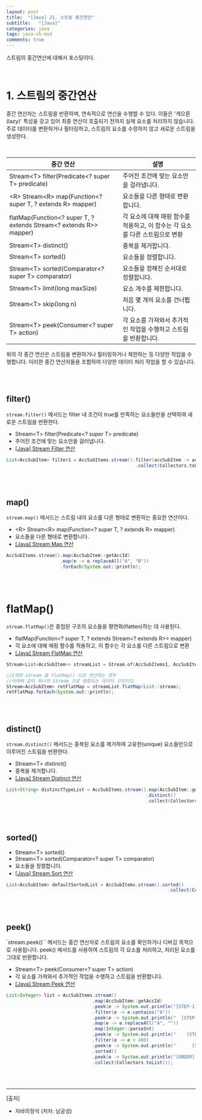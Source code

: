 ```yaml
---
layout: post
title:  "[Java] 21. 스트림 중간연산"
subtitle:   "[Java]"
categories: java
tags: java-ch-mid
comments: true
---
```


스트림의 중간연산에 대해서 포스팅이다.


<br>


# 1. 스트림의 중간연산

중간 연산자는 스트림을 반환하며, 연속적으로 연산을 수행할 수 있다. 이들은 '게으른(lazy)' 특성을 갖고 있어 최종 연산이 호출되기 전까지 실제 요소를 처리하지 않습니다. 주로 데이터를 변환하거나 필터링하고, 스트림의 요소를 수정하지 않고 새로운 스트림을 생성한다.

<br>


중간 연산 | 설명
----|----
Stream&lt;T&gt; filter(Predicate<? super T> predicate) | 주어진 조건에 맞는 요소만을 걸러냅니다.
&lt;R&gt; Stream&lt;R&gt; map(Function<? super T, ? extends R> mapper) | 요소들을 다른 형태로 변환합니다.
flatMap(Function<? super T, ? extends Stream<? extends R>> mapper) | 각 요소에 대해 매핑 함수를 적용하고, 이 함수는 각 요소를 다른 스트림으로 변환
Stream&lt;T&gt; distinct() | 중복을 제거합니다.
Stream&lt;T&gt; sorted() | 요소들을 정렬합니다.
Stream&lt;T&gt; sorted(Comparator<? super T> comparator) | 요소들을 정해진 순서대로 정렬합니다.
Stream&lt;T&gt; limit(long maxSize) | 요소 개수를 제한합니다.
Stream&lt;T&gt; skip(long n) | 처음 몇 개의 요소를 건너뜁니다.
Stream&lt;T&gt; peek(Consumer<? super T> action) | 각 요소를 가져와서 추가적인 작업을 수행하고 스트림을 반환합니다.

위의 각 중간 연산은 스트림을 변환하거나 필터링하거나 제한하는 등 다양한 작업을 수행합니다. 이러한 중간 연산자들을 조합하여 다양한 데이터 처리 작업을 할 수 있습니다.

<br><br>


## filter()

`stream.filter()` 메서드는 filter 내 조건이 true를 만족하는 요소들만을 선택하여 새로운 스트림을 반환한다. 

- Stream&lt;T&gt; filter(Predicate<? super T> predicate)
- 주어진 조건에 맞는 요소만을 걸러냅니다.
- [[Java] Stream Filter 연산](https://linked2ev.github.io/java/2023/11/28/Java-Stream-Filter-%EC%97%B0%EC%82%B0/)

```java
List<AccSubItem> filter1 = AccSubItems.stream().filter(accSubItem -> accSubItem.getAccAmt().compareTo(new BigDecimal(100000)) >= 0)
                                                .collect(Collectors.toList());
```

<br><br>


## map()

`stream.map()` 메서드는 스트림 내의 요소를 다른 형태로 변환하는 중요한 연산이다.

- &lt;R&gt; Stream&lt;R&gt; map(Function<? super T, ? extends R> mapper)
- 요소들을 다른 형태로 변환합니다.
- [[Java] Stream Map 연산](https://linked2ev.github.io/java/2023/11/28/Java-Stream-Map-%EC%97%B0%EC%82%B0/)

```java
AccSubItems.stream().map(AccSubItem::getAccId)
                    .map(e -> e.replaceAll("A", "B"))
                    .forEach(System.out::println);
```

<br><br>


# flatMap()

`stream.flatMap()`은 중첩된 구조의 요소들을 평면화(flatten)하는 데 사용된다. 

- flatMap(Function<? super T, ? extends Stream<? extends R>> mapper)
- 각 요소에 대해 매핑 함수를 적용하고, 이 함수는 각 요소를 다른 스트림으로 변환
- [[Java] Stream FlatMap 연산](https://linked2ev.github.io/java/2023/11/29/Java-Stream-FlatMap-%EC%97%B0%EC%82%B0/)


```java
Stream<List<AccSubItem>> streamList = Stream.of(AccSubItems1, AccSubItems2);

//2개의 stream 을 flatMap() 으로 연산하는 경우
//아래와 같이 하나의 Stream 으로 병합되는 데이터 구조이다.
Stream<AccSubItem> retFlatMap = streamList.flatMap(List::stream);
retFlatMap.forEach(System.out::println);
```

<br><br>


## distinct()

`stream.distinct()` 메서드는 중복된 요소를 제거하여 고유한(unique) 요소들만으로 이루어진 스트림을 반환한다. 

- Stream&lt;T&gt; distinct()
-  중복을 제거합니다.
- [[Java] Stream Distinct 연산](https://linked2ev.github.io/java/2023/11/28/Java-Stream-Distinct-%EC%97%B0%EC%82%B0/)

```java
List<String> distinctTypeList = AccSubItems.stream().map(AccSubItem::getDepWdrTypCd)
                                                    .distinct()
                                                    .collect(Collectors.toList());
```

<br><br>


## sorted()

- Stream&lt;T&gt; sorted()
- Stream&lt;T&gt; sorted(Comparator<? super T> comparator)
- 요소들을 정렬합니다.
- [[Java] Stream Sort 연산](https://linked2ev.github.io/java/2023/11/28/Java-Stream-Sort-%EC%97%B0%EC%82%B0/)

```java
List<AccSubItem> defaultSortedList = AccSubItems.stream().sorted()
                                                            .collect(Collectors.toList());
```

<br><br>


## peek()

`stream.peek()`` 메서드는 중간 연산자로 스트림의 요소를 확인하거나 디버깅 목적으로 사용됩니다. peek() 메서드를 사용하여 스트림의 각 요소를 처리하고, 처리된 요소를 그대로 반환합니다. 

- Stream&lt;T&gt; peek(Consumer<? super T> action) 
- 각 요소를 가져와서 추가적인 작업을 수행하고 스트림을 반환합니다.
- [[Java] Stream Peek 연산](https://linked2ev.github.io/java/2023/11/28/Java-Stream-Peek-%EC%97%B0%EC%82%B0/)

```java
List<Integer> list = AccSubItems.stream()
                                .map(AccSubItem::getAccId)
                                .peek(e -> System.out.println("[STEP-1] AccId: " + e))
                                .filter(e -> e.contains("A"))
                                .peek(e -> System.out.println("  [STEP-2] A시작 Filter: " +e))
                                .map(e -> e.replaceAll("A", ""))
                                .map(Integer::parseInt)
                                .peek(e -> System.out.println("    [STEP-3] Replace 후 Integer 변환: " + e))
                                .filter(e -> e < 400)
                                .peek(e -> System.out.println("      [STEP-4] 400 이하 Filter: " + e))
                                .sorted()
                                .peek(e -> System.out.println("[ORDER] Sorted: " + e))
                                .collect(Collectors.toList());
```

<br><br>


---
[출처]
- 자바의정석 (저자: 남궁성)
